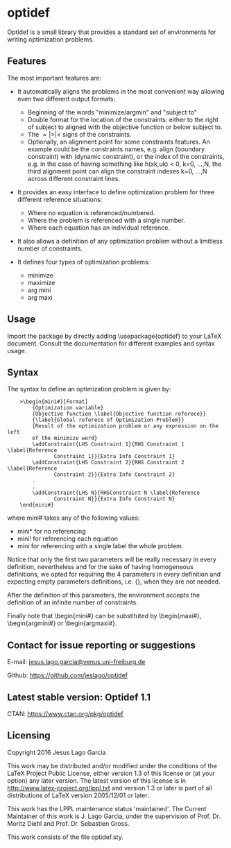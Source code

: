 # optidef

Optidef is a small library that provides a standard set of environments for writing optimization problems. 


## Features

The most important features are:

- It automatically aligns the problems in the most convenient way allowing even two different output formats:
   * Beginning of the words "minimize/argmin" and "subject to"
   * Double format for the location of the constraints: either to the right of  subject to aligned with the objective function or below subject to.
   * The $= | > | <$ signs of the constraints.
   * Optionally, an alignment point for some constraints features. An example could be the constraints names, e.g. align (boundary constraint) with (dynamic constraint), or the index of the constraints, e.g. in the case of having something like h(xk,uk) < 0, k=0, ...,N, the third alignment point can align the constraint indexes k=0, ...,N across different constraint lines.


- It provides an easy interface to define optimization problem for three different reference situations:
   * Where no equation is referenced/numbered.
   * Where the problem is referenced with a single number.
   * Where each equation has an individual reference.

- It also allows a definition of any optimization problem without a limitless number of constraints.

- It defines four types of optimization problems:
   * minimize
   * maximize
   * arg mini
   * arg maxi

## Usage

Import the package by directly adding \usepackage{optidef} to your LaTeX document. Consult the documentation for different examples and syntax usage.


## Syntax
    
The syntax to define an optimization problem is given by:
 
        >\begin{mini#}[Format]
            {Optimization variable}
            {Objective function \label{Objective function referece}}
            {\label{Global referece of Optimization Problem}}  
            {Result of the optimization problem or any expression on the left
            of the minimize word}
            \addConstraint{LHS Constraint 1}{RHS Constraint 1 \label{Reference
                   Constraint 1}}{Extra Info Constraint 1}
            \addConstraint{LHS Constraint 2}{RHS Constraint 2 \label{Reference 
                   Constraint 2}}{Extra Info Constraint 2}
            .
            .
            \addConstraint{LHS N}{RHSConstraint N \label{Reference 
                   Constraint N}}{Extra Info Constraint N}
        \end{mini#}


where mini# takes any of the following values: 

 - mini\* for no referencing
 - mini! for referencing each equation 
 - mini for referencing with a single label the whole problem. 
    
Notice that only the first two parameters will be really necessary in every definition, nevertheless and for the sake of having homogeneous definitions, we opted for requiring the 4 parameters in every definition and expecting empty parameters definitions, i.e. \{\}, when they are not needed.
    
After the definition of this parameters, the environment accepts the definition of an infinite number of constraints.


Finally note that \begin{mini#} can be substituted by \begin{maxi#}, \begin{argmini#} or \begin{argmaxi#}. 

## Contact for issue reporting or suggestions

E-mail: jesus.lago.garcia@venus.uni-freiburg.de

Github: https://github.com/jeslago/optidef

## Latest stable version: Optidef 1.1

CTAN: https://www.ctan.org/pkg/optidef

## Licensing

Copyright 2016 Jesus Lago Garcia

This work may be distributed and/or modified under the conditions of the LaTeX Project Public License, either version 1.3 of this license or (at your option) any later version.
The latest version of this license is in http://www.latex-project.org/lppl.txt and version 1.3 or later is part of all distributions of LaTeX version 2005/12/01 or later.

This work has the LPPL maintenance status 'maintained'. The Current Maintainer of this work is J. Lago Garcia, under the supervision of Prof. Dr. Moritz Diehl and Prof. Dr. Sebastien Gross.

This work consists of the file optidef.sty.